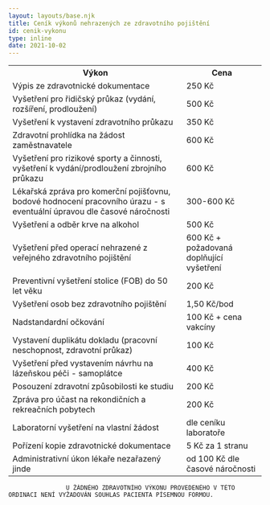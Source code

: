 ```yaml
---
layout: layouts/base.njk
title: Ceník výkonů nehrazených ze zdravotního pojištění
id: cenik-vykonu
type: inline
date: 2021-10-02
---
```


<table class="table table-bordered cenik">
                        <tr>
                            <th>Výkon</th>
                            <th>Cena</th>
                        </tr>
                        <tr>
                            <td>Výpis ze zdravotnické dokumentace</td>
                            <td>250 Kč</td>
                        </tr>
                        <tr>
                            <td>Vyšetření pro řidičský průkaz (vydání, rozšíření, prodloužení)</td>
                            <td>500 Kč</td>
                        </tr>
                        <tr>
                            <td>Vyšetření k vystavení zdravotního průkazu</td>
                            <td>350 Kč</td>
                        </tr>
                        <tr>
                            <td>Zdravotní prohlídka na žádost zaměstnavatele</td>
                            <td>600 Kč</td>
                        </tr>
                        <tr>
                            <td>Vyšetření pro rizikové sporty a činnosti, vyšetření k vydání/prodloužení zbrojního průkazu</td>
                            <td>600 Kč</td>
                        </tr>
                        <tr>
                            <td>Lékařská zpráva pro komerční pojišťovnu, bodové hodnocení pracovního úrazu  -  s eventuální úpravou dle časové náročnosti</td>
                            <td>300-600 Kč</td>
                        </tr>
                        <tr>
                            <td>Vyšetření a odběr krve na alkohol</td>
                            <td>500 Kč</td>
                        </tr>
                         <tr>
                        <td>Vyšetření před operací nehrazené z veřejného zdravotního pojištění</td>
                            <td>600 Kč + požadovaná doplňující vyšetření</td>
                        </tr>
                        <tr>
                            <td>Preventivní vyšetření stolice (FOB) do 50 let věku</td>
                            <td>200 Kč</td>
                        </tr>
                        <tr>
                            <td>Vyšetření osob bez zdravotního pojištění</td>
                            <td>1,50 Kč/bod</td>
                        </tr>
                        <tr>
                            <td>Nadstandardní očkování</td>
                            <td>100 Kč + cena vakcíny</td>
                        </tr>
                        <tr>
                            <td>Vystavení duplikátu dokladu (pracovní neschopnost, zdravotní průkaz)</td>
                            <td>100 Kč</td>
                        </tr>
                        <tr>
                            <td>Vyšetření před vystavením návrhu na lázeňskou péči - samoplátce</td>
                            <td>400 Kč</td>
                        </tr>
                        <tr>
                            <td>Posouzení zdravotní způsobilosti ke studiu</td>
                            <td>200 Kč</td>
                        </tr>
                        <tr>
                            <td>Zpráva pro účast na rekondičních a rekreačních pobytech</td>
                            <td>200 Kč</td>
                        </tr>
                        <tr>
                            <td>Laboratorní vyšetření na vlastní žádost</td>
                            <td>dle ceníku laboratoře</td>
                        </tr>
                        <tr>
                            <td>Pořízení kopie zdravotnické dokumentace</td>
                            <td>5 Kč za 1 stranu</td>
                        </tr>
                        <tr>
                            <td>Administrativní úkon lékaře nezařazený jinde</td>
                            <td>od 100 Kč dle časové náročnosti</td>
                        </tr>
                    </table>

                    U ŽÁDNÉHO ZDRAVOTNÍHO VÝKONU PROVEDENÉHO V TÉTO ORDINACI NENÍ VYŽADOVÁN SOUHLAS PACIENTA PÍSEMNOU FORMOU.

